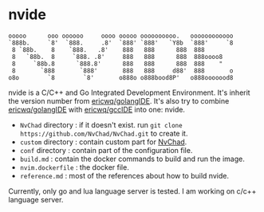 # nvide

```text
ooooo      ooo oooooo     oooo ooooo oooooooooo.   oooooooooooo
`888b.     `8'  `888.     .8'  `888' `888'   `Y8b  `888'     `8
 8 `88b.    8    `888.   .8'    888   888      888  888
 8   `88b.  8     `888. .8'     888   888      888  888oooo8
 8     `88b.8      `888.8'      888   888      888  888    "
 8       `888       `888'       888   888     d88'  888       o
o8o        `8        `8'       o888o o888bood8P'   o888ooooood8
```

nvide is a C/C++ and Go Integrated Development Environment. It's inherit the version number from [ericwq/golangIDE](https://github.com/ericwq/golangIDE). It's also try to combine [ericwq/golangIDE](https://github.com/ericwq/golangIDE) with [ericwq/gccIDE](https://github.com/ericwq/gccIDE) into one: nvide.

- `NvChad` directory : if it doesn't exist. run `git clone https://github.com/NvChad/NvChad.git` to create it.
- `custom` directory : contain custom part for [NvChad](https://github.com/NvChad/NvChad).
- `conf` directory : contain part of the configuration file.
- `build.md` : contain the docker commands to build and run the image.
- `nvim.dockerfile` : the docker file.
- `reference.md` : most of the references about how to build nvide.

Currently, only go and lua language server is tested. I am working on c/c++ language server.
